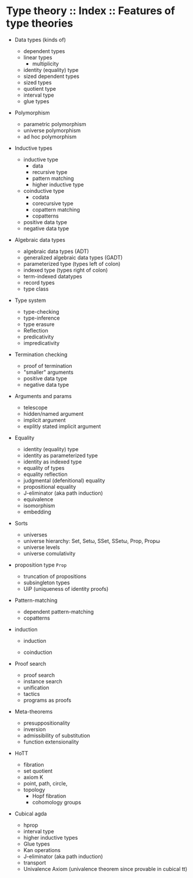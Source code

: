 # Type theory :: Index :: Features of type theories

- Data types (kinds of)
  - dependent types
  - linear types
    - multiplicity
  - identity (equality) type
  - sized dependent types
  - sized types
  - quotient type
  - interval type
  - glue types

- Polymorphism
  - parametric polymorphism
  - universe polymorphism
  - ad hoc polymorphism

- Inductive types
  - inductive type
    - data
    - recursive type
    - pattern matching
    - higher inductive type
  - coinductive type
    - codata
    - corecursive type
    - copattern matching
    - copatterns
  - positive data type
  - negative data type

- Algebraic data types
  - algebraic data types (ADT)
  - generalized algebraic data types (GADT)
  - parameterized type (types left of colon)
  - indexed type (types right of colon)
  - term-indexed datatypes
  - record types
  - type class

- Type system
  - type-checking
  - type-inference
  - type erasure
  - Reflection
  - predicativity
  - impredicativity


- Termination checking
  - proof of termination
  - "smaller" arguments
  - positive data type
  - negative data type

- Arguments and params
  - telescope
  - hidden/named argument
  - implicit argument
  - explitly stated implicit argument

- Equality
  - identity (equality) type
  - identity as parameterized type
  - identity as indexed type
  - equality of types
  - equality reflection
  - judgmental (defenitional) equality
  - propositional equality
  - J-eliminator (aka path induction)
  - equivalence
  - isomorphism
  - embedding

- Sorts
  - universes
  - universe hierarchy: Set, Setω, SSet, SSetω, Prop, Propω
  - universe levels
  - universe comulativity

- proposition type `Prop`
  - truncation of propositions
  - subsingleton types
  - UiP (uniqueness of identity proofs)

- Pattern-matching
  - dependent pattern-matching
  - copatterns

- induction
  - induction

  - coinduction

- Proof search
  - proof search
  - instance search
  - unification
  - tactics
  - programs as proofs

- Meta-theorems
  - presuppositionality
  - inversion
  - admissibility of substitution
  - function extensionality

- HoTT
  - fibration
  - set quotient
  - axiom K
  - point, path, circle,
  - topology
    - Hopf fibration
    - cohomology groups

- Cubical agda
  - hprop
  - interval type
  - higher inductive types
  - Glue types
  - Kan operations
  - J-eliminator (aka path induction)
  - transport
  - Univalence Axiom (univalence theorem since provable in cubical tt)
